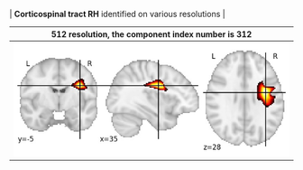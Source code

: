 


| **Corticospinal tract RH** identified on various resolutions |

| 512 resolution, the component index number is 312|  
|:---:|  
| ![Component 512](../512/final/312.jpg "From component 512: Corticospinal tract RH") |